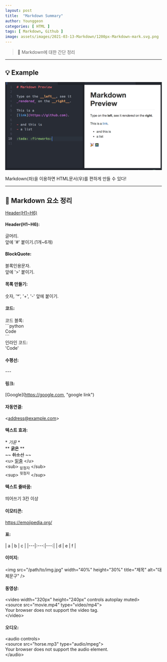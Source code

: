 ```yaml
---
layout: post
title:  "Markdown Summary"
author: Younggeon
categories: [ HTML ]
tags: [ Markdown, Github ]
image: assets/images/2021-03-13-Markdown/1200px-Markdown-mark.svg.png
---
```


> 👻 Markdown에 대한 간단 정리

---

## 💡 Example

<img src="/assets/images/2021-03-13-Markdown/Markdown_Example.jpg" title="markdown example" alt="markdown example" />

Markdown(좌)을 이용하면 HTML문서(우)를 편하게 만들 수 있다!

---

## 📌 Markdown 요소 정리

[Header(H1~H6)](#headerh1h6)

#### Header(H1~H6):
글머리.   
앞에 '#' 붙이기.(1개~6개)
#### BlockQuote:
블록인용문자.   
앞에 '>' 붙이기.
#### 목록 만들기:
숫자, '*', '+', '-' 앞에 붙이기.
#### 코드:
코드 블록:   
\`\`\`python   
Code   
\`\`\`   
인라인 코드:   
\'Code\'
#### 수평선:
\-\-\-
#### 링크:
\[Google\]\(https://google.com, "google link"\)
#### 자동연결:
\<address@example.com\>
#### 텍스트 효과:
\* *기운* \*   
\*\* **굵은** \*\*   
\~\~ ~~취소선~~ \~\~   
\<u\> <u>밑줄</u> \</u\>   
\<sub\> <sub>밑첨자</sub> \</sub\>   
\<sup\> <sup>윗첨자</sup> \</sup\>   
#### 텍스트 줄바꿈:
띄어쓰기 3칸 이상
#### 이모티콘:
https://emojipedia.org/
#### 표:
\| a \| b \| c \|
\|\---\|\:\---\:\|\---\:\|
\| d \| e \| f \|
#### 이미지:
\<img src="/path/to/img.jpg" width="40%" height="30%" title="제목" alt="대체문구" /\>
#### 동영상:
\<video width="320px" height="240px" controls autoplay muted\>   
  \<source src="movie.mp4" type="video/mp4"\>   
Your browser does not support the video tag.   
\</video\>   
#### 오디오:
\<audio controls\>   
  \<source src="horse.mp3" type="audio/mpeg"\>   
Your browser does not support the audio element.   
\</audio\>
